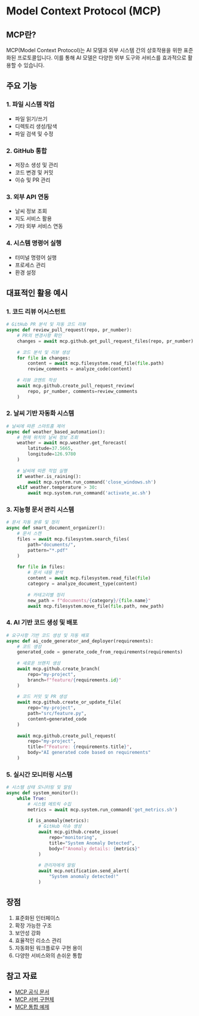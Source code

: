 # Model Context Protocol (MCP)

## MCP란?

MCP(Model Context Protocol)는 AI 모델과 외부 시스템 간의 상호작용을 위한 표준화된 프로토콜입니다. 이를 통해 AI 모델은 다양한 외부 도구와 서비스를 효과적으로 활용할 수 있습니다.

## 주요 기능

### 1. 파일 시스템 작업
- 파일 읽기/쓰기
- 디렉토리 생성/탐색
- 파일 검색 및 수정

### 2. GitHub 통합
- 저장소 생성 및 관리
- 코드 변경 및 커밋
- 이슈 및 PR 관리

### 3. 외부 API 연동
- 날씨 정보 조회
- 지도 서비스 활용
- 기타 외부 서비스 연동

### 4. 시스템 명령어 실행
- 터미널 명령어 실행
- 프로세스 관리
- 환경 설정

## 대표적인 활용 예시

### 1. 코드 리뷰 어시스턴트
```python
# GitHub PR 분석 및 자동 코드 리뷰
async def review_pull_request(repo, pr_number):
    # PR의 변경사항 확인
    changes = await mcp.github.get_pull_request_files(repo, pr_number)
    
    # 코드 분석 및 리뷰 생성
    for file in changes:
        content = await mcp.filesystem.read_file(file.path)
        review_comments = analyze_code(content)
        
    # 리뷰 코멘트 작성
    await mcp.github.create_pull_request_review(
        repo, pr_number, comments=review_comments
    )
```

### 2. 날씨 기반 자동화 시스템
```python
# 날씨에 따른 스마트홈 제어
async def weather_based_automation():
    # 현재 위치의 날씨 정보 조회
    weather = await mcp.weather.get_forecast(
        latitude=37.5665, 
        longitude=126.9780
    )
    
    # 날씨에 따른 작업 실행
    if weather.is_raining():
        await mcp.system.run_command('close_windows.sh')
    elif weather.temperature > 30:
        await mcp.system.run_command('activate_ac.sh')
```

### 3. 지능형 문서 관리 시스템
```python
# 문서 자동 분류 및 정리
async def smart_document_organizer():
    # 문서 스캔
    files = await mcp.filesystem.search_files(
        path="documents/",
        pattern="*.pdf"
    )
    
    for file in files:
        # 문서 내용 분석
        content = await mcp.filesystem.read_file(file)
        category = analyze_document_type(content)
        
        # 카테고리별 정리
        new_path = f"documents/{category}/{file.name}"
        await mcp.filesystem.move_file(file.path, new_path)
```

### 4. AI 기반 코드 생성 및 배포
```python
# 요구사항 기반 코드 생성 및 자동 배포
async def ai_code_generator_and_deployer(requirements):
    # 코드 생성
    generated_code = generate_code_from_requirements(requirements)
    
    # 새로운 브랜치 생성
    await mcp.github.create_branch(
        repo="my-project",
        branch=f"feature/{requirements.id}"
    )
    
    # 코드 커밋 및 PR 생성
    await mcp.github.create_or_update_file(
        repo="my-project",
        path="src/feature.py",
        content=generated_code
    )
    
    await mcp.github.create_pull_request(
        repo="my-project",
        title=f"Feature: {requirements.title}",
        body="AI generated code based on requirements"
    )
```

### 5. 실시간 모니터링 시스템
```python
# 시스템 상태 모니터링 및 알림
async def system_monitor():
    while True:
        # 시스템 메트릭 수집
        metrics = await mcp.system.run_command('get_metrics.sh')
        
        if is_anomaly(metrics):
            # GitHub 이슈 생성
            await mcp.github.create_issue(
                repo="monitoring",
                title="System Anomaly Detected",
                body=f"Anomaly details: {metrics}"
            )
            
            # 관리자에게 알림
            await mcp.notification.send_alert(
                "System anomaly detected!"
            )
```

## 장점

1. 표준화된 인터페이스
2. 확장 가능한 구조
3. 보안성 강화
4. 효율적인 리소스 관리
5. 자동화된 워크플로우 구현 용이
6. 다양한 서비스와의 손쉬운 통합

## 참고 자료

- [MCP 공식 문서](https://github.com/modelcontextprotocol)
- [MCP 서버 구현체](https://github.com/modelcontextprotocol/server-filesystem)
- [MCP 통합 예제](https://github.com/modelcontextprotocol/examples)